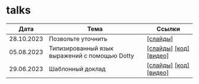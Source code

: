 # talks

| Дата       | Тема                                          | Ссылки                                                                                                                                                                                                                         |
|------------|-----------------------------------------------|--------------------------------------------------------------------------------------------------------------------------------------------------------------------------------------------------------------------------------|
| 28.10.2023 | Позвольте уточнить                            | [[слайды]](https://github.com/road21/talks/blob/main/refined-28-10-2023/slides.pdf)                                                                                                                                            |
| 05.08.2023 | Типизированный язык выражений с помощью Dotty | [[слайды]](https://github.com/road21/talks/blob/main/expr-dotty-05-08-2023/slides.pdf) [[код]](https://github.com/road21/talks/tree/main/expr-dotty-05-08-2023) [[видео]](https://youtu.be/mthky-gmSU0?si=KFn9M-QyliMbkkcF)    |
| 29.06.2023 | Шаблонный доклад                              | [[слайды]](https://github.com/road21/talks/blob/main/routine-talk-29-06-2023/slides.pdf) [[код]](https://github.com/road21/talks/tree/main/routine-talk-29-06-2023) [[видео]](https://youtu.be/iC4_U_vhUSU?si=anxrNwQ1jgRieoo0) |
